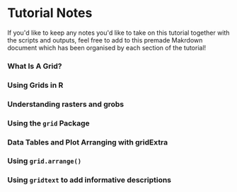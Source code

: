 # Tutorial Notes
If you'd like to keep any notes you'd like to take on this tutorial together with the scripts and outputs, feel free to add to this premade Makrdown document which has been organised by each section of the tutorial! 
### What Is A Grid?

### Using Grids in R

### Understanding rasters and grobs

### Using the `grid` Package

### Data Tables and Plot Arranging with gridExtra

### Using `grid.arrange()`

### Using `gridtext` to add informative descriptions
